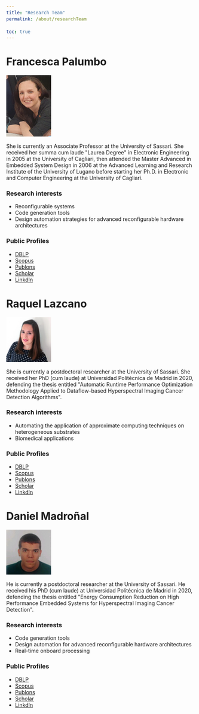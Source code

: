 ```yaml
---
title: "Research Team"
permalink: /about/researchTeam

toc: true
---
```



# Francesca Palumbo 
<img src="/assets/images/fpalumbo.jpeg" width="120">

She is currently an Associate Professor at the University of Sassari. She received her summa cum laude "Laurea Degree" in Electronic Engineering in 2005 at the University of Cagliari, then attended the Master Advanced in Embedded System Design in 2006 at the Advanced Learning and Research Institute of the University of Lugano before starting her Ph.D. in Electronic and Computer Engineering at the University of Cagliari. 

### Research interests
* Reconfigurable systems
* Code generation tools
* Design automation strategies for advanced reconfigurable hardware architectures

### Public Profiles
* [DBLP](https://dblp.org/pers/hd/p/Palumbo:Francesca)
* [Scopus](https://www.scopus.com/authid/detail.uri?authorId=36787527900)
* [Publons](https://publons.com/researcher/519786/francesca-palumbo/)
* [Scholar](https://scholar.google.com/citations?hl=it&user=oikMcBoAAAAJ)
* [LinkdIn](https://it.linkedin.com/in/fpalumbo80)

# Raquel Lazcano
<img src="/assets/images/rlazcano.jpg" width="120">

She is currently a postdoctoral researcher at the University of Sassari. She received her PhD (cum laude) at Universidad Politécnica de Madrid in 2020, defending the thesis entitled "Automatic Runtime Performance Optimization Methodology Applied to Dataflow-based Hyperspectral Imaging Cancer Detection Algorithms". 

### Research interests
* Automating the application of approximate computing techniques on heterogeneous substrates 
* Biomedical applications

### Public Profiles
* [DBLP](https://dblp.org/pid/195/3184.html)
* [Scopus](https://www.scopus.com/authid/detail.uri?authorId=57192839213)
* [Publons](https://publons.com/researcher/4280463/raquel-lazcano/)
* [Scholar](https://scholar.google.com/citations?hl=it&user=2Rj8v9EAAAAJ)
* [LinkdIn](https://es.linkedin.com/in/raquel-lazcano-450989aa)

# Daniel Madroñal
<img src="/assets/images/dmadronal.jfif" width="120">

He is currently a postdoctoral researcher at the University of Sassari. He received his PhD (cum laude) at Universidad Politécnica de Madrid in 2020, defending the thesis entitled "Energy Consumption Reduction on High Performance Embedded Systems for Hyperspectral Imaging Cancer Detection". 

### Research interests
* Code generation tools
* Design automation for advanced reconfigurable hardware architectures
* Real-time onboard processing

### Public Profiles
* [DBLP](https://dblp.org/pid/201/1361.html)
* [Scopus](https://www.scopus.com/authid/detail.uri?authorId=57192829417)
* [Publons](https://publons.com/researcher/4317543/daniel-madronal/)
* [Scholar](https://scholar.google.com/citations?hl=it&user=pSjXMoMAAAAJ)
* [LinkdIn](https://es.linkedin.com/in/daniel-madro%C3%B1al-8a6304132)
